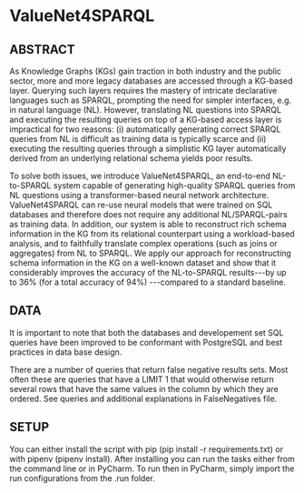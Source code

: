 # ValueNet4SPARQL
## ABSTRACT

As Knowledge Graphs (KGs) gain traction in both industry and the public sector, more and more legacy databases are accessed through a KG-based layer. Querying such layers requires the mastery of intricate declarative languages such as SPARQL, prompting the need for simpler interfaces, e.g. in natural language (NL). However, translating NL questions into SPARQL and executing the resulting queries on top of a KG-based access layer is impractical for two reasons: (i) automatically generating correct SPARQL queries from NL is difficult as training data is typically scarce and (ii) executing the resulting queries through a simplistic KG layer automatically derived from an underlying relational schema yields poor results. 

To solve both issues, we introduce ValueNet4SPARQL, an end-to-end NL-to-SPARQL system capable of generating high-quality SPARQL queries from NL questions using a transformer-based neural network architecture. ValueNet4SPARQL can re-use neural models that were trained on SQL databases and therefore does not require any additional NL/SPARQL-pairs as training data. In addition, our system is able to reconstruct rich schema information in the KG from its relational counterpart using a workload-based analysis, and to faithfully translate complex operations (such as joins or aggregates) from NL to SPARQL. We apply our approach for reconstructing schema information in the KG on a well-known dataset and show that it considerably improves the accuracy of the NL-to-SPARQL results---by up to 36\% (for a total accuracy of 94\%) ---compared to a standard baseline. 

## DATA

It is important to note that both the databases and developement set SQL queries have been improved to be conformant with PostgreSQL and best practices in data base design.

There are a number of queries that return false negative results sets. Most often these are queries that have a LIMIT 1 that would otherwise return several rows that have the same values in the column by which they are ordered. See queries and additional explanations in FalseNegatives file.


## SETUP
You can either install the script with pip (pip install -r requirements.txt) or with pipenv (pipenv install). After installing you can run the tasks either from the command line or in PyCharm. To run then in PyCharm, simply import the run configurations from the .run folder.
